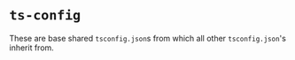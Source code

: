 # `ts-config`

These are base shared `tsconfig.json`s from which all other `tsconfig.json`'s inherit from.
